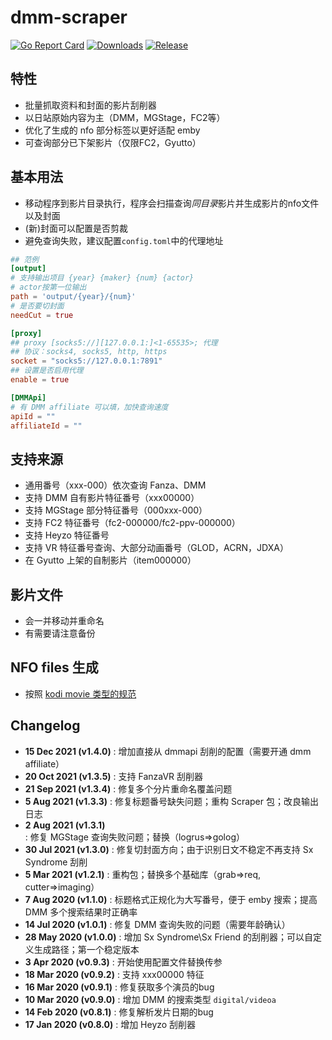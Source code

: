 # dmm-scraper

[![Go Report Card](https://goreportcard.com/badge/github.com/CheerChen/dmm-scraper)](https://goreportcard.com/report/github.com/CheerChen/dmm-scraper)
[![Downloads](https://img.shields.io/github/downloads/CheerChen/dmm-scraper/total.svg)](https://github.com/CheerChen/dmm-scraper/releases)
[![Release](https://img.shields.io/github/release/CheerChen/dmm-scraper.svg?label=Release)](https://github.com/CheerChen/dmm-scraper/releases)

## 特性

- 批量抓取资料和封面的影片刮削器
- 以日站原始内容为主（DMM，MGStage，FC2等）
- 优化了生成的 nfo 部分标签以更好适配 emby
- 可查询部分已下架影片（仅限FC2，Gyutto）

## 基本用法

- 移动程序到影片目录执行，程序会扫描查询*同目录*影片并生成影片的nfo文件以及封面
- (新)封面可以配置是否剪裁
- 避免查询失败，建议配置`config.toml`中的代理地址

```toml
## 范例
[output]
# 支持输出项目 {year} {maker} {num} {actor}
# actor按第一位输出
path = 'output/{year}/{num}'
# 是否要切封面
needCut = true

[proxy]
## proxy [socks5://][127.0.0.1:]<1-65535>; 代理
## 协议：socks4, socks5, http, https
socket = "socks5://127.0.0.1:7891"
## 设置是否启用代理
enable = true

[DMMApi]
# 有 DMM affiliate 可以填，加快查询速度
apiId = ""
affiliateId = ""
```

## 支持来源

- 通用番号（xxx-000）依次查询 Fanza、DMM
- 支持 DMM 自有影片特征番号（xxx00000）
- 支持 MGStage 部分特征番号（000xxx-000）
- 支持 FC2 特征番号（fc2-000000/fc2-ppv-000000）
- 支持 Heyzo 特征番号
- 支持 VR 特征番号查询、大部分动画番号（GLOD，ACRN，JDXA）
- 在 Gyutto 上架的自制影片（item000000）

## 影片文件

- 会一并移动并重命名
- 有需要请注意备份

## NFO files 生成

- 按照 [kodi movie 类型的规范](https://kodi.wiki/view/NFO_files/Movies#nfo_Tags)

## Changelog

- **15 Dec 2021 (v1.4.0)** : 增加直接从 dmmapi 刮削的配置（需要开通 dmm affiliate）
- **20 Oct 2021 (v1.3.5)** : 支持 FanzaVR 刮削器
- **21 Sep 2021 (v1.3.4)** : 修复多个分片重命名覆盖问题
- **5 Aug 2021 (v1.3.3)** : 修复标题番号缺失问题；重构 Scraper 包；改良输出日志
- **2 Aug 2021 (v1.3.1)** : 修复 MGStage 查询失败问题；替换（logrus=>golog）
- **30 Jul 2021 (v1.3.0)** : 修复切封面方向；由于识别日文不稳定不再支持 Sx Syndrome 刮削
- **5 Mar 2021 (v1.2.1)** : 重构包；替换多个基础库（grab=>req, cutter=>imaging）
- **7 Aug 2020 (v1.1.0)** : 标题格式正规化为大写番号，便于 emby 搜索；提高 DMM 多个搜索结果时正确率
- **14 Jul 2020 (v1.0.1)** : 修复 DMM 查询失败的问题（需要年龄确认）
- **28 May 2020 (v1.0.0)** : 增加 Sx Syndrome\Sx Friend 的刮削器；可以自定义生成路径；第一个稳定版本
- **3 Apr 2020 (v0.9.3)** : 开始使用配置文件替换传参
- **18 Mar 2020 (v0.9.2)** : 支持 xxx00000 特征
- **16 Mar 2020 (v0.9.1)** : 修复获取多个演员的bug
- **10 Mar 2020 (v0.9.0)** : 增加 DMM 的搜索类型 `digital/videoa`
- **14 Feb 2020 (v0.8.1)** : 修复解析发片日期的bug
- **17 Jan 2020 (v0.8.0)** : 增加 Heyzo 刮削器
